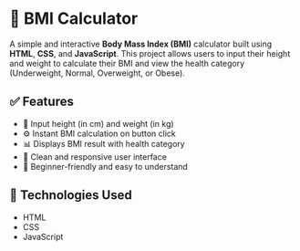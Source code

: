 # 🧮 BMI Calculator

A simple and interactive **Body Mass Index (BMI)** calculator built using **HTML**, **CSS**, and **JavaScript**. This project allows users to input their height and weight to calculate their BMI and view the health category (Underweight, Normal, Overweight, or Obese).

## ✅ Features

- 📏 Input height (in cm) and weight (in kg)
- ⚙️ Instant BMI calculation on button click
- 📊 Displays BMI result with health category
- 🎨 Clean and responsive user interface
- 🧠 Beginner-friendly and easy to understand

## 🚀 Technologies Used

- HTML
- CSS
- JavaScript 
